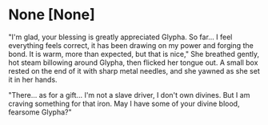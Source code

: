 # None [None]
"I'm glad, your blessing is greatly appreciated Glypha. So far... I feel everything feels correct, it has been drawing on my power and forging the bond. It is warm, more than expected, but that is nice," She breathed gently, hot steam billowing around Glypha, then flicked her tongue out. A small box rested on the end of it with sharp metal needles, and she yawned as she set it in her hands.    

"There... as for a gift... I'm not a slave driver, I don't own divines. But I am craving something for that iron. May I have some of your divine blood, fearsome Glypha?"
